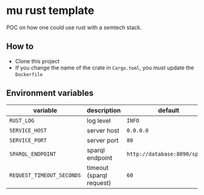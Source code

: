 # mu rust template

POC on how one could use rust with a semtech stack.

## How to

- Clone this project
- If you change the name of the crate in `Cargo.toml`, you must update the `Dockerfile`


## Environment variables

|  **variable**               |   **description**                     |  **default**                      |
|  ------------               |   ---------------                     |  -----------                      |
| `RUST_LOG`                  |   log level                           |  `INFO`                           |
| `SERVICE_HOST`              |   server host                         |  `0.0.0.0`                        |
| `SERVICE_PORT`              |   server port                         |  `80`                             | 
| `SPARQL_ENDPOINT`           |   sparql endpoint                     |  `http://database:8090/sparql`    | 
| `REQUEST_TIMEOUT_SECONDS`   |   timeout (sparql request)            |  `60`                             | 


